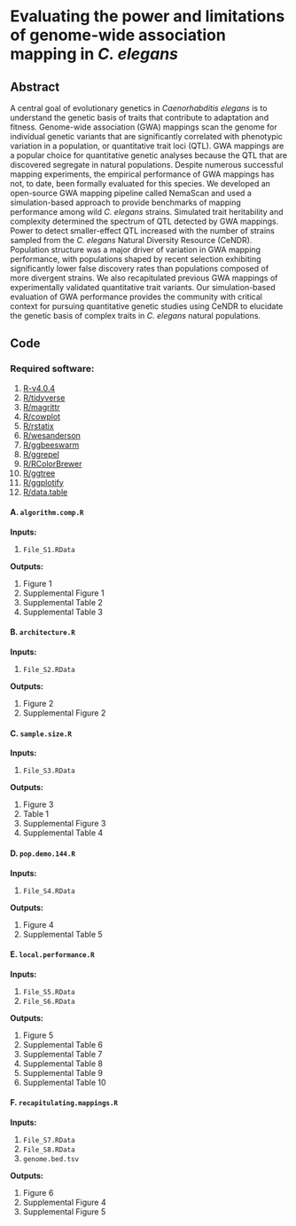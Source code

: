 # Evaluating the power and limitations of genome-wide association mapping in _C. elegans_

## Abstract
A central goal of evolutionary genetics in _Caenorhabditis elegans_ is to understand the genetic basis of traits that contribute to adaptation and fitness. Genome-wide association (GWA) mappings scan the genome for individual genetic variants that are significantly correlated with phenotypic variation in a population, or quantitative trait loci (QTL). GWA mappings are a popular choice for quantitative genetic analyses because the QTL that are discovered segregate in natural populations. Despite numerous successful mapping experiments, the empirical performance of GWA mappings has not, to date, been formally evaluated for this species. We developed an open-source GWA mapping pipeline called NemaScan and used a simulation-based approach to provide benchmarks of mapping performance among wild _C. elegans_ strains. Simulated trait heritability and complexity determined the spectrum of QTL detected by GWA mappings. Power to detect smaller-effect QTL increased with the number of strains sampled from the _C. elegans_ Natural Diversity Resource (CeNDR). Population structure was a major driver of variation in GWA mapping performance, with populations shaped by recent selection exhibiting significantly lower false discovery rates than populations composed of more divergent strains. We also recapitulated previous GWA mappings of experimentally validated quantitative trait variants. Our simulation-based evaluation of GWA performance provides the community with critical context for pursuing quantitative genetic studies using CeNDR to elucidate the genetic basis of complex traits in _C. elegans_ natural populations.

## Code
### Required software:
1. [R-v4.0.4](https://www.r-project.org/)
2. [R/tidyverse](https://www.tidyverse.org/)
3. [R/magrittr](https://magrittr.tidyverse.org/)
4. [R/cowplot](https://github.com/wilkelab/cowplot)
5. [R/rstatix](https://github.com/kassambara/rstatix)
6. [R/wesanderson](https://github.com/karthik/wesanderson)
7. [R/ggbeeswarm](https://github.com/eclarke/ggbeeswarm)
8. [R/ggrepel](https://ggrepel.slowkow.com/)
9. [R/RColorBrewer](https://cran.r-project.org/web/packages/RColorBrewer/index.html)
10. [R/ggtree](https://bioconductor.org/packages/release/bioc/html/ggtree.html#:~:text='ggtree'%20extends%20the%20'ggplot2,structures%20with%20their%20annotation%20data.)
11. [R/ggplotify](https://github.com/GuangchuangYu/ggplotify)
12. [R/data.table](https://rdatatable.gitlab.io/data.table/)

#### A. `algorithm.comp.R`
  **Inputs:**
  1. `File_S1.RData`

  **Outputs:**
  1. Figure 1
  2. Supplemental Figure 1
  3. Supplemental Table 2
  4. Supplemental Table 3

#### B. `architecture.R`
  **Inputs:**
  1. `File_S2.RData`

  **Outputs:**
  1. Figure 2
  2. Supplemental Figure 2

#### C. `sample.size.R`
  **Inputs:**
  1. `File_S3.RData`

  **Outputs:**
  1. Figure 3
  2. Table 1
  3. Supplemental Figure 3
  4. Supplemental Table 4

#### D. `pop.demo.144.R`
  **Inputs:**
  1. `File_S4.RData`

  **Outputs:**
  1. Figure 4
  2. Supplemental Table 5

#### E. `local.performance.R`
  **Inputs:**
  1. `File_S5.RData`
  2. `File_S6.RData`

  **Outputs:**
  1. Figure 5
  2. Supplemental Table 6
  3. Supplemental Table 7
  4. Supplemental Table 8
  5. Supplemental Table 9
  6. Supplemental Table 10

#### F. `recapitulating.mappings.R`
  **Inputs:**
  1. `File_S7.RData`
  2. `File_S8.RData`
  3. `genome.bed.tsv`

  **Outputs:**
  1. Figure 6
  2. Supplemental Figure 4
  3. Supplemental Figure 5
